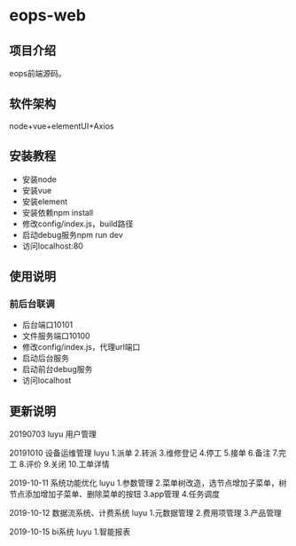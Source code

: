 # eops-web

## 项目介绍
eops前端源码。

## 软件架构
node+vue+elementUI+Axios


## 安装教程

* 安装node
* 安装vue
* 安装element
* 安装依赖npm install
* 修改config/index.js，build路径
* 启动debug服务npm run dev
* 访问localhost:80

## 使用说明
### 前后台联调
* 后台端口10101
* 文件服务端口10100
* 修改config/index.js，代理url端口
* 启动后台服务
* 启动前台debug服务
* 访问localhost
	
## 更新说明
20190703 luyu 用户管理

20191010 设备运维管理 luyu
1.派单
2.转派
3.维修登记
4.停工
5.接单
6.备注
7.完工
8.评价
9.关闭
10.工单详情

2019-10-11 系统功能优化 luyu
1.参数管理
2.菜单树改造，选节点增加子菜单，树节点添加增加子菜单、删除菜单的按钮
3.app管理
4.任务调度

2019-10-12 数据流系统、计费系统 luyu
1.元数据管理
2.费用项管理
3.产品管理

2019-10-15 bi系统 luyu
1.智能报表
